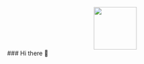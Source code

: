 <div id="header" align="center">
  <img src="https://pa1.narvii.com/7038/878cf92e7b8b8a21b551dd83833cfc36c02f15d0r1-500-349_hq.gif" width="100"/>
</div>
### Hi there 👋

<!--
**deni89bat/deni89bat** is a ✨ _special_ ✨ repository because its `README.md` (this file) appears on your GitHub profile.

Here are some ideas to get you started:

- 🔭 I’m currently working on ...
- 🌱 I’m currently learning ...
- 👯 I’m looking to collaborate on ...
- 🤔 I’m looking for help with ...
- 💬 Ask me about ...
- 📫 How to reach me: ...
- 😄 Pronouns: ...
- ⚡ Fun fact: ...
-->
